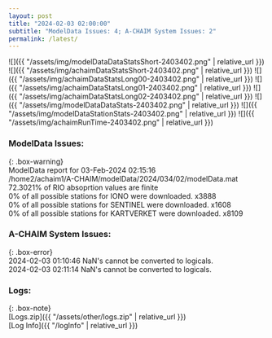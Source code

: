 ```yaml
---
layout: post
title: "2024-02-03 02:00:00"
subtitle: "ModelData Issues: 4; A-CHAIM System Issues: 2"
permalink: /latest/
---
```


![]({{ "/assets/img/modelDataDataStatsShort-2403402.png" | relative_url }})
![]({{ "/assets/img/achaimDataStatsShort-2403402.png" | relative_url }})
![]({{ "/assets/img/achaimDataStatsLong00-2403402.png" | relative_url }})
![]({{ "/assets/img/achaimDataStatsLong01-2403402.png" | relative_url }})
![]({{ "/assets/img/achaimDataStatsLong02-2403402.png" | relative_url }})
![]({{ "/assets/img/modelDataDataStats-2403402.png" | relative_url }})
![]({{ "/assets/img/modelDataStationStats-2403402.png" | relative_url }})
![]({{ "/assets/img/achaimRunTime-2403402.png" | relative_url }})


### ModelData Issues:  
  
{: .box-warning}  
 ModelData report for 03-Feb-2024 02:15:16   
 /home2/achaim1/A-CHAIM/modelData/2024/034/02/modelData.mat   
 72.3021% of RIO absoprtion values are finite   
 0% of all possible stations for IONO were downloaded. x3888   
 0% of all possible stations for SENTINEL were downloaded. x1608   
 0% of all possible stations for KARTVERKET were downloaded. x8109   
  
### A-CHAIM System Issues:  
  
{: .box-error}  
2024-02-03 01:10:46 NaN's cannot be converted to logicals.  
2024-02-03 02:11:14 NaN's cannot be converted to logicals.  

### Logs:  
  
{: .box-note}  
[Logs.zip]({{ "/assets/other/logs.zip" | relative_url }})  
[Log Info]({{ "/logInfo" | relative_url }})  
